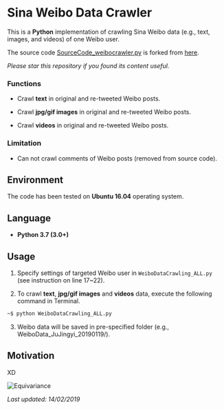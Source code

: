 # Sina Weibo Data Crawler

This is a **Python** implementation of crawling Sina Weibo data (e.g., text, images, and videos) of one Weibo user.

The source code [SourceCode_weibocrawler.py](https://github.com/HeZhang1994/weibo-data-crawling/blob/master/SourceCode_weibocrawler.py) is forked from [here](https://www.researchgate.net/publication/305696390_Game_Theoretic_Hypergraph_Matching_for_Multi-source_Image_Correspondences).

<i>Please star this repository if you found its content useful.</i>

### Functions

- Crawl **text** in original and re-tweeted Weibo posts.

- Crawl **jpg/gif images** in original and re-tweeted Weibo posts.

- Crawl **videos** in original and re-tweeted Weibo posts.

### Limitation

- Can not crawl comments of Weibo posts (removed from source code).

## Environment

The code has been tested on **Ubuntu 16.04** operating system.

## Language

* __Python 3.7 (3.0+)__

## Usage

1. Specify settings of targeted Weibo user in ```WeiboDataCrawling_ALL.py``` (see instruction on line 17~22).

2. To crawl **text**, **jpg/gif images** and **videos** data, execute the following command in Terminal.
```bash
~$ python WeiboDataCrawling_ALL.py
```

3. Weibo data will be saved in pre-specified folder (e.g., WeiboData_JuJingyi_20190119/).

## Motivation

XD

![Equivariance](https://github.com/HeZhang1994/weibo-data-crawling/blob/master/JuJingyi.jpg)

<i>Last updated: 14/02/2019</i>
